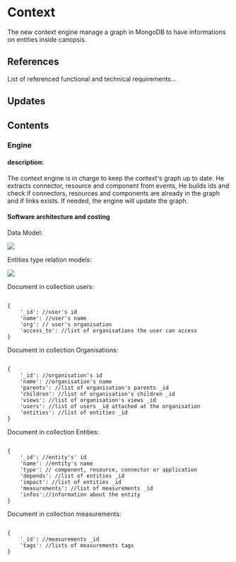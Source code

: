 Context
=======

The new context engine manage a graph in MongoDB to have informations on
entities inside canopsis.

References
----------

List of referenced functional and technical requirements...

Updates
-------

Contents
--------

### Engine

#### description:

The context engine is in charge to keep the context's graph up to date.
He extracts connector, resource and component from events, He builds ids
and check if connectors, resources and components are already in the
graph and if links exists. If needed, the engine will update the graph.

#### Software architecture and costing

Data Model:

![](../_static/images/context/data_model.png)

Entities type relation models:

![](../_static/images/context/entities_type_relation.png)

Document in collection users:

<code>
{
    '_id': //user's id
    'name': //user's name
    'org': // user's organisation
    'access_to': //list of organisations the user can access
}
</code>

Document in collection Organisations:

<code>
{
    '_id': //organisation's id
    'name': //organisation's name
    'parents': //list of organisation's parents _id
    'children': //list of organisation's children _id
    'views': //list of organisation's views _id
    'users': //list of users _id attached at the organisation
    'entities': //list of entities _id
}
</code>

Document in collection Entities:

<code>
{
    '_id': //entity's' id
    'name': //entity's name
    'type': // component, resource, connector or application
    'depends': //list of entities _id
    'impact': //list of entities _id
    'measurements': //list of measurements _id
    'infos'://information about the entity
}
</code>

Document in collection measurements:

<code>
{
    '_id': //measurements _id
    'tags': //lists of measurements tags
}
</code>

